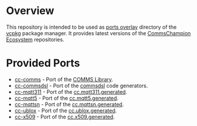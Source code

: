# Overview
This repository is intended to be used as [ports overlay](https://github.com/microsoft/vcpkg/blob/master/docs/specifications/ports-overlay.md) directory of
the [vcpkg](https://github.com/microsoft/vcpkg) package manager. It provides latest versions of the
[CommsChampion Ecosystem](https://commschamp.github.io/) repositories.

# Provided Ports

- [cc-comms](cc-comms) - Port of the [COMMS Library](https://github.com/commschamp/comms).
- [cc-commsdsl](cc-commsdsl) - Port of the [commsdsl](https://github.com/commschamp/commscommsdsl) code generators.
- [cc-mqtt311](cc-mqtt311) - Port of the [cc.mqtt311.generated](https://github.com/commschamp/cc.mqtt311.generated).
- [cc-mqtt5](cc-mqtt5) - Port of the [cc.mqtt5.generated](https://github.com/commschamp/cc.mqtt5.generated).
- [cc-mqttsn](cc-mqttsn) - Port of the [cc.mqttsn.generated](https://github.com/commschamp/cc.mqttsn.generated).
- [cc-ublox](cc-ublox) - Port of the [cc.ublox.generated](https://github.com/commschamp/cc.ublox.generated).
- [cc-x509](cc-x509) - Port of the [cc.x509.generated](https://github.com/commschamp/cc.x509.generated).


